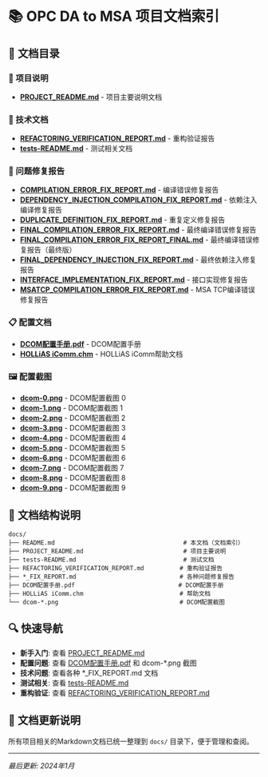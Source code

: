 # 📚 OPC DA to MSA 项目文档索引

## 📖 文档目录

### 🚀 项目说明
- **[PROJECT_README.md](./PROJECT_README.md)** - 项目主要说明文档

### 🔧 技术文档
- **[REFACTORING_VERIFICATION_REPORT.md](./REFACTORING_VERIFICATION_REPORT.md)** - 重构验证报告
- **[tests-README.md](./tests-README.md)** - 测试相关文档

### 🐛 问题修复报告
- **[COMPILATION_ERROR_FIX_REPORT.md](./COMPILATION_ERROR_FIX_REPORT.md)** - 编译错误修复报告
- **[DEPENDENCY_INJECTION_COMPILATION_FIX_REPORT.md](./DEPENDENCY_INJECTION_COMPILATION_FIX_REPORT.md)** - 依赖注入编译修复报告
- **[DUPLICATE_DEFINITION_FIX_REPORT.md](./DUPLICATE_DEFINITION_FIX_REPORT.md)** - 重复定义修复报告
- **[FINAL_COMPILATION_ERROR_FIX_REPORT.md](./FINAL_COMPILATION_ERROR_FIX_REPORT.md)** - 最终编译错误修复报告
- **[FINAL_COMPILATION_ERROR_FIX_REPORT_FINAL.md](./FINAL_COMPILATION_ERROR_FIX_REPORT_FINAL.md)** - 最终编译错误修复报告（最终版）
- **[FINAL_DEPENDENCY_INJECTION_FIX_REPORT.md](./FINAL_DEPENDENCY_INJECTION_FIX_REPORT.md)** - 最终依赖注入修复报告
- **[INTERFACE_IMPLEMENTATION_FIX_REPORT.md](./INTERFACE_IMPLEMENTATION_FIX_REPORT.md)** - 接口实现修复报告
- **[MSATCP_COMPILATION_ERROR_FIX_REPORT.md](./MSATCP_COMPILATION_ERROR_FIX_REPORT.md)** - MSA TCP编译错误修复报告

### 📋 配置文档
- **[DCOM配置手册.pdf](./DCOM配置手册.pdf)** - DCOM配置手册
- **[HOLLiAS iComm.chm](./HOLLiAS%20iComm.chm)** - HOLLiAS iComm帮助文档

### 🖼️ 配置截图
- **[dcom-0.png](./dcom-0.png)** - DCOM配置截图 0
- **[dcom-1.png](./dcom-1.png)** - DCOM配置截图 1
- **[dcom-2.png](./dcom-2.png)** - DCOM配置截图 2
- **[dcom-3.png](./dcom-3.png)** - DCOM配置截图 3
- **[dcom-4.png](./dcom-4.png)** - DCOM配置截图 4
- **[dcom-5.png](./dcom-5.png)** - DCOM配置截图 5
- **[dcom-6.png](./dcom-6.png)** - DCOM配置截图 6
- **[dcom-7.png](./dcom-7.png)** - DCOM配置截图 7
- **[dcom-8.png](./dcom-8.png)** - DCOM配置截图 8
- **[dcom-9.png](./dcom-9.png)** - DCOM配置截图 9

## 📁 文档结构说明

```
docs/
├── README.md                                    # 本文档（文档索引）
├── PROJECT_README.md                            # 项目主要说明
├── tests-README.md                              # 测试文档
├── REFACTORING_VERIFICATION_REPORT.md          # 重构验证报告
├── *_FIX_REPORT.md                             # 各种问题修复报告
├── DCOM配置手册.pdf                             # DCOM配置手册
├── HOLLiAS iComm.chm                           # 帮助文档
└── dcom-*.png                                  # DCOM配置截图
```

## 🔍 快速导航

- **新手入门**: 查看 [PROJECT_README.md](./PROJECT_README.md)
- **配置问题**: 查看 [DCOM配置手册.pdf](./DCOM配置手册.pdf) 和 dcom-*.png 截图
- **技术问题**: 查看各种 *_FIX_REPORT.md 文档
- **测试相关**: 查看 [tests-README.md](./tests-README.md)
- **重构验证**: 查看 [REFACTORING_VERIFICATION_REPORT.md](./REFACTORING_VERIFICATION_REPORT.md)

## 📝 文档更新说明

所有项目相关的Markdown文档已统一整理到 `docs/` 目录下，便于管理和查阅。

---
*最后更新: 2024年1月*